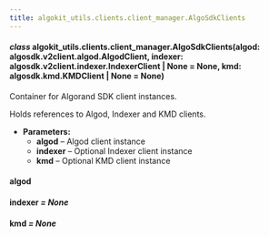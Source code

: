 ```yaml
---
title: algokit_utils.clients.client_manager.AlgoSdkClients
---
```

#### *class* algokit_utils.clients.client_manager.AlgoSdkClients(algod: algosdk.v2client.algod.AlgodClient, indexer: algosdk.v2client.indexer.IndexerClient | None = None, kmd: algosdk.kmd.KMDClient | None = None)

Container for Algorand SDK client instances.

Holds references to Algod, Indexer and KMD clients.

* **Parameters:**
  * **algod** – Algod client instance
  * **indexer** – Optional Indexer client instance
  * **kmd** – Optional KMD client instance

#### algod

#### indexer *= None*

#### kmd *= None*